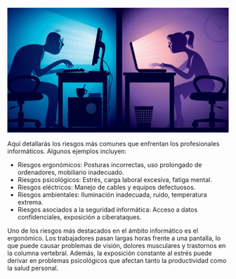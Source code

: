 ![Riesgos Laborales](img/laboral.jpg)

Aquí detallarás los riesgos más comunes que enfrentan los profesionales informáticos. Algunos ejemplos incluyen:

- Riesgos ergonómicos: Posturas incorrectas, uso prolongado de ordenadores, mobiliario inadecuado.
- Riesgos psicológicos: Estrés, carga laboral excesiva, fatiga mental.
- Riesgos eléctricos: Manejo de cables y equipos defectuosos.
- Riesgos ambientales: Iluminación inadecuada, ruido, temperatura extrema.
- Riesgos asociados a la seguridad informática: Acceso a datos confidenciales, exposición a ciberataques.

Uno de los riesgos más destacados en el ámbito informático es el ergonómico. Los trabajadores pasan largas horas frente a una pantalla, lo que puede causar problemas de visión, dolores musculares y trastornos en la columna vertebral. 
Además, la exposición constante al estrés puede derivar en problemas psicológicos que afectan tanto la productividad como la salud personal.
